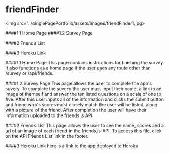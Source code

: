 # friendFinder

<img src="../singlePagePortfolio/assets/images/friendFinder1.jpg>

####1.1 Home Page
####1.2 Survey Page

####2 Friends List

####3 Heroku Link

####1.1 Home Page
This page contains instructions for finishing the survey.  It also functions as a home page if the user uses any route other than /survey or /api/friends.

####1.2 Survey Page
This page allows the user to complete the app's suvery.  To complete the suvery the user must input their name, a link to an image of themself and answer the ten listed questions
on a scale of one to five.  After this user inputs all of the information and clicks the submit button and friend who's scores most closely match the user will be listed, 
along with a picture of the friend.  After completion the user will have their information uploaded to the friends.js API.

####2 Friends List
This page allows the user to see the name, scores and a url of an image of each friend in the friends.js API.  To access this file, click on the API Friends List link in the footer.

####3 Heroku Link here is a link to the app deployed to Heroku